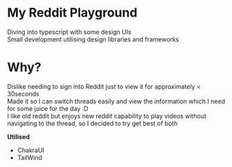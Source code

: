 # My Reddit Playground
Diving into typescript with some design UIs\
Small development utilising design libraries and frameworks


# Why?
Dislike needing to sign into Reddit just to view it for approximately < 30seconds\
Made it so I can switch threads easily and view the information which I need for some juice for the day :D\
I like old reddit but enjoys new reddit capability to play videos without navigating to the thread, so I decided to try get best of both


**Utilised**
* ChakraUI
* TailWind
